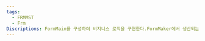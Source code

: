 ```yaml
---
tags:
  - FRMMST
  - Frm
Discriptions: FormMain를 구성하여 비지니스 로직을 구현한다.FormMaker에서 생산되는 사용자 화면
---
```

